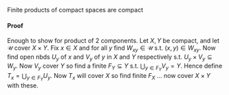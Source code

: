 Finite products of compact spaces are compact
#### Proof
Enough to show for product of 2 components. 
Let $X,Y$ be compact, and let $\mathcal U$ cover $X\times Y$. 
Fix $x\in X$ and for all $y$ find $W_{xy}\in \mathcal U$ s.t. $(x,y)\in W_{xy}$. 
Now find open nbds $U_y$ of $x$ and $V_y$ of $y$ in $X$ and $Y$ respectively 
s.t. $U_y\times V_y\subseteq W_y$. 
Now $V_y$ cover $Y$ so find a finite $F_Y\subseteq Y$ s.t. $\bigcup_{y\in F_Y} V_y=Y$. 
Hence define $T_x=\bigcup_{y\in F_Y} U_y$.
Now $T_x$ will cover $X$ so find finite $F_X$ ... now cover $X\times Y$ with these. 
